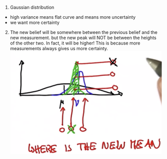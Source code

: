 [kf-gaussian]: ./images/kf-gaussian.png "more certainty"

1. Gaussian distribution
  - high variance means flat curve and means more uncertainty
  - we want more certainty

2. The new belief will be somewhere between the previous belief and the new measurement.
but the new peak will NOT be between the heights of the other two. In fact, it will be higher!
This is because more measurements always gives us more certainty.
![alt text][kf-gaussian]
